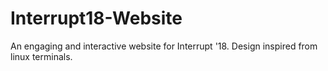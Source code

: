 # Interrupt18-Website
An engaging and interactive website for Interrupt '18. Design inspired from linux terminals.
